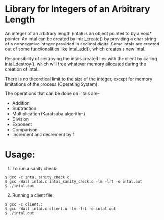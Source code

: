 # Library for Integers of an Arbitrary Length

An integer of an arbitrary length (intal) is an object pointed to by a void* pointer. An intal can be created by intal_create() by providing a char string of a nonnegative integer provided in decimal digits. Some intals are created out of some functionalities like intal_add(), which creates a new intal.

Responsibility of destroying the intals created lies with the client by calling intal_destroy(), which will free whatever memory allocated during the creation of intal.

There is no theoretical limit to the size of the integer, except for memory limitations of the process (Operating System).

The operations that can be done on intals are-

- Addition
- Subtraction
- Multiplication (Karatsuba algorithm)
- Division
- Exponent
- Comparison
- Increment and decrement by 1


# Usage:
1. To run a sanity check:
```
$ gcc -c intal_sanity_check.c
$ gcc -Wall intal.c intal_sanity_check.o -lm -lrt -o intal.out
$ ./intal.out
```

2. Running a client file:
```
$ gcc -c client.c
$ gcc -Wall intal.c client.o -lm -lrt -o intal.out
$ ./intal.out
```
